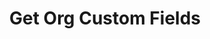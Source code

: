 ---
title: Get Org Custom Fields
excerpt: Returns the details of custom fields configured for the current organization.
api:
  file: customer-v11.json
  operationId: get-org-custom-fields-1
deprecated: false
hidden: false
metadata:
  title: ''
  description: ''
  robots: index
next:
  description: ''
---